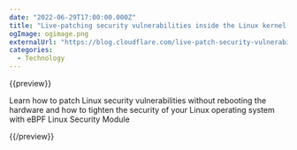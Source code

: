 ```yaml
---
date: "2022-06-29T17:00:00.000Z"
title: "Live-patching security vulnerabilities inside the Linux kernel with eBPF Linux Security Module"
ogImage: ogimage.png
externalUrl: "https://blog.cloudflare.com/live-patch-security-vulnerabilities-with-ebpf-lsm/"
categories:
  - Technology
---
```


{{preview}}

Learn how to patch Linux security vulnerabilities without rebooting the hardware and how to tighten the security of your Linux operating system with eBPF Linux Security Module

{{/preview}}
